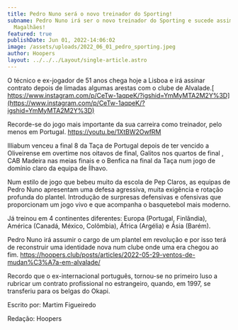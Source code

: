 ```yaml
---
title: Pedro Nuno será o novo treinador do Sporting!
subname: Pedro Nuno irá ser o novo treinador do Sporting e sucede assim a Luís
  Magalhães!
featured: true
publishDate: Jun 01, 2022-14:06:02
image: /assets/uploads/2022_06_01_pedro_sporting.jpeg
author: Hoopers
layout: ../../../Layout/single-article.astro
---
```

<!--StartFragment-->

O técnico e ex-jogador de 51 anos chega hoje a Lisboa e irá assinar contrato depois de limadas algumas arestas com o clube de Alvalade.[ https://www.instagram.com/p/CeTw-1aqpeK/?igshid=YmMyMTA2M2Y%3D](https://www.instagram.com/p/CeTw-1aqpeK/?igshid=YmMyMTA2M2Y%3D)



Recorde-se do jogo mais importante da sua carreira como treinador, pelo menos em Portugal. <https://youtu.be/1XtBW2OwfRM>

Illiabum venceu a final 8 da Taça de Portugal depois de ter vencido a Oliveirense em overtime nos oitavos de final, Galitos nos quartos de final , CAB Madeira nas meias finais e o Benfica na final da Taça num jogo de domínio claro da equipa de Ílhavo. 

Num estilo de jogo que bebeu muito da escola de Pep Claros, as equipas de Pedro Nuno apresentam uma defesa agressiva, muita exigência e rotação profunda do plantel. Introdução de surpresas defensivas e ofensivas que proporcionam um jogo vivo e que acompanha o basquetebol mais moderno.

Já treinou em 4 continentes diferentes: Europa (Portugal, Finlândia), América (Canadá, México, Colômbia), África (Argélia) e Ásia (Barém). 

Pedro Nuno irá assumir o cargo de um plantel em revolução e por isso terá de reconstruir uma identidade nova num clube onde uma era chegou ao fim. <https://hoopers.club/posts/articles/2022-05-29-ventos-de-mudan%C3%A7a-em-alvalade/>

Recordo que o ex-internacional português, tornou-se no primeiro luso a rubricar um contrato profissional no estrangeiro, quando, em 1997, se transferiu para os belgas do Okapi.

Escrito por: Martim Figueiredo

Redação: Hoopers

<!--EndFragment-->
